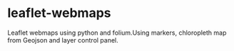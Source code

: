 # leaflet-webmaps 
Leaflet webmaps using python and folium.Using markers, chloropleth map from Geojson and layer control panel. 
